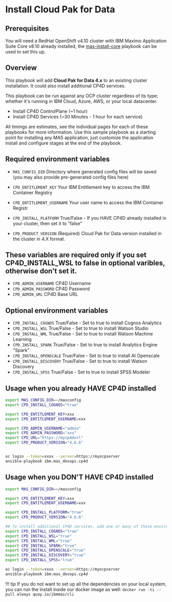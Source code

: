 # Install Cloud Pak for Data

## Prerequisites
You will need a RedHat OpenShift v4.10 cluster with IBM Maximo Application Suite Core v8.10 already installed, the [mas-install-core](mas-install-core.md) playbook can be used to set this up.

## Overview
This playbook will add **Cloud Pak for Data 4.x** to an existing cluster installation. It could also install additional CP4D services.

This playbook can be run against any OCP cluster regardless of its type; whether it's running in IBM Cloud, Azure, AWS, or your local datacenter.

- Install CP4D ControlPlane (~1 hour)
- Install CP4D Services (~30 Minutes - 1 hour for each service)

All timings are estimates, see the individual pages for each of these playbooks for more information.  Use this sample playbook as a starting point for installing any MAS application, just customize the application install and configure stages at the end of the playbook.

## Required environment variables
- `MAS_CONFIG_DIR` Directory where generated config files will be saved (you may also provide pre-generated config files here)
- `CPD_ENTITLEMENT_KEY` Your IBM Entitlement key to access the IBM Container Registry
- `CPD_ENTITLEMENT_USERNAME` Your user name to access the IBM Container Registr

- `CPD_INSTALL_PLATFORM` True/False - If you HAVE CP4D already installed in your cluster, then set it to "false"
- `CPD_PRODUCT_VERSION` (Required) Cloud Pak for Data version installed in the cluster in 4.X format.

## These variables are required only if you set CP4D_INSTALL_WSL to false in optional varibles, otherwise don't set it.
- `CPD_ADMIN_USERNAME` CP4D Username
- `CPD_ADMIN_PASSWORD` CP4D Password
- `CPD_ADMIN_URL` CP4D Base URL

## Optional environment variables
- `CPD_INSTALL_COGNOS` True/False - Set to true to install Cognos Analytics
- `CPD_INSTALL_WSL` True/False - Set to true to install Watson Studio
- `CPD_INSTALL_WML` True/False - Set to true to install Watson Machine Learning
- `CPD_INSTALL_SPARK` True/False - Set to true to install Analytics Engine "Spark"
- `CPD_INSTALL_OPENSCALE` True/False - Set to true to install AI Openscale
- `CPD_INSTALL_DISCOVERY` True/False - Set to true to install Watson Discovery
- `CPD_INSTALL_SPSS` True/False - Set to true to install SPSS Modeler

## Usage when you already HAVE CP4D installed

```bash
export MAS_CONFIG_DIR=~/masconfig
export CPD_INSTALL_COGNOS="true"

export CPD_ENTITLEMENT_KEY=xxx
export CPD_ENTITLEMENT_USERNAME=xxx

export CPD_ADMIN_USERNAME="admin"
export CPD_ADMIN_PASSWORD="xxx"
export CPD_URL="https://mycp4durl"
export CPD_PRODUCT_VERSION="4.6.6"


oc login --token=xxxx --server=https://myocpserver
ansible-playbook ibm.mas_devops.cp4d
```

## Usage when you DON'T HAVE CP4D installed
```bash
export MAS_CONFIG_DIR=~/masconfig

export CPD_ENTITLEMENT_KEY=xxx
export CPD_ENTITLEMENT_USERNAME=xxx

export CPD_INSTALL_PLATFORM="true"
export CPD_PRODUCT_VERSION="4.6.6"

## To install additional CP4D services, add one or many of these environment variables:
export CPD_INSTALL_COGNOS="true"
export CPD_INSTALL_WSL="true"
export CPD_INSTALL_WML="true"
export CPD_INSTALL_SPARK="true"
export CPD_INSTALL_OPENSCALE="true"
export CPD_INSTALL_DISCOVERY="true"
export CPD_INSTALL_SPSS="true"

oc login --token=xxxx --server=https://myocpserver
ansible-playbook ibm.mas_devops.cp4d
```

!!! tip
    If you do not want to set up all the dependencies on your local system, you can run the install inside our docker image as well: `docker run -ti --pull always quay.io/ibmmas/cli`
